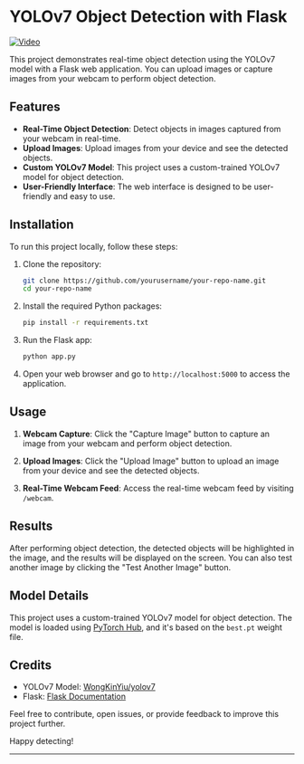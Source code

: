 # YOLOv7 Object Detection with Flask

[![Video](https://img.shields.io/badge/Click%20to%20Watch-Video-red)](https://github.com/abdul-rehman18/T-Shirt-Color-Live-Prediction-Using-Webcam-on-Yolov7/blob/master/github_tshirt.mp4)


This project demonstrates real-time object detection using the YOLOv7 model with a Flask web application. You can upload images or capture images from your webcam to perform object detection.

## Features

- **Real-Time Object Detection**: Detect objects in images captured from your webcam in real-time.
- **Upload Images**: Upload images from your device and see the detected objects.
- **Custom YOLOv7 Model**: This project uses a custom-trained YOLOv7 model for object detection.
- **User-Friendly Interface**: The web interface is designed to be user-friendly and easy to use.

## Installation

To run this project locally, follow these steps:

1. Clone the repository:

   ```bash
   git clone https://github.com/yourusername/your-repo-name.git
   cd your-repo-name
   ```

2. Install the required Python packages:

   ```bash
   pip install -r requirements.txt
   ```

3. Run the Flask app:

   ```bash
   python app.py
   ```

4. Open your web browser and go to `http://localhost:5000` to access the application.

## Usage

1. **Webcam Capture**: Click the "Capture Image" button to capture an image from your webcam and perform object detection.

2. **Upload Images**: Click the "Upload Image" button to upload an image from your device and see the detected objects.

3. **Real-Time Webcam Feed**: Access the real-time webcam feed by visiting `/webcam`.

## Results

After performing object detection, the detected objects will be highlighted in the image, and the results will be displayed on the screen. You can also test another image by clicking the "Test Another Image" button.

## Model Details

This project uses a custom-trained YOLOv7 model for object detection. The model is loaded using [PyTorch Hub](https://pytorch.org/hub/wongkinyiu_yolov7_custom/), and it's based on the `best.pt` weight file.

## Credits

- YOLOv7 Model: [WongKinYiu/yolov7](https://github.com/WongKinYiu/yolov7)
- Flask: [Flask Documentation](https://flask.palletsprojects.com/)

Feel free to contribute, open issues, or provide feedback to improve this project further.

Happy detecting!

---
